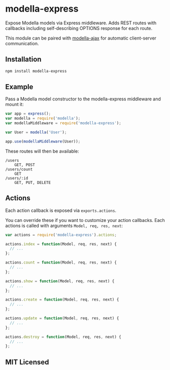 # modella-express

Expose Modella models via Express middleware. Adds REST routes with callbacks
including self-describing OPTIONS response for each route.

This module can be paired with [modella-ajax](https://github.com/modella/ajax)
for automatic client-server communication.

## Installation

```sh
npm install modella-express
```

## Example

Pass a Modella model constructor to the modella-express middleware and mount it:

```javascript
var app = express();
var modella = require('modella');
var modellaMiddleware = require('modella-express');

var User = modella('User');

app.use(modellaMiddleware(User));
```

These routes will then be available:

```
/users
    GET, POST
/users/count
    GET
/users/:id
    GET, PUT, DELETE
```

## Actions

Each action callback is exposed via `exports.actions`.

You can override these if you want to customize your action callbacks. Each
actions is called with arguments `Model, req, res, next`:

```javascript
var actions = require('modella-express').actions;

actions.index = function(Model, req, res, next) {
  // ...
};

actions.count = function(Model, req, res, next) {
  // ...
};

actions.show = function(Model, req, res, next) {
  // ...
};

actions.create = function(Model, req, res, next) {
  // ...
};

actions.update = function(Model, req, res, next) {
  // ...
};

actions.destroy = function(Model, req, res, next) {
  // ...
};
```

## MIT Licensed

